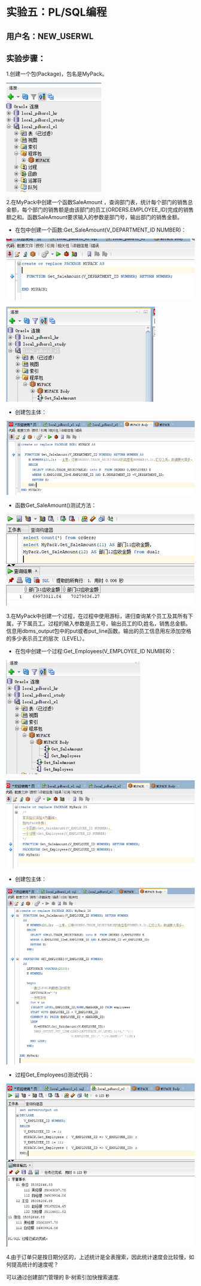 # 实验五：PL/SQL编程
## 用户名：NEW_USERWL
## 实验步骤：

1.创建一个包(Package)，包名是MyPack。

![tu](./imag/a.png)

2.在MyPack中创建一个函数SaleAmount ，查询部门表，统计每个部门的销售总金额，每个部门的销售额是由该部门的员工(ORDERS.EMPLOYEE_ID)完成的销售额之和。函数SaleAmount要求输入的参数是部门号，输出部门的销售金额。

- 在包中创建一个函数:Get_SaleAmount(V_DEPARTMENT_ID NUMBER)：

![tu](./imag/c.png)

![tu](./imag/b.png)

- 创建包主体：

![tu](./imag/d.png)

- 函数Get_SaleAmount()测试方法：

![tu](./imag/e.png)

3.在MyPack中创建一个过程，在过程中使用游标，递归查询某个员工及其所有下属，子下属员工。过程的输入参数是员工号，输出员工的ID,姓名，销售总金额。信息用dbms_output包中的put或者put_line函数。输出的员工信息用左添加空格的多少表示员工的层次（LEVEL）。

- 在包中创建一个过程:Get_Employees(V_EMPLOYEE_ID NUMBER)：

![tu](./imag/f.png)

![tu](./imag/g.png)

- 创建包主体：

![tu](./imag/i.png)

- 过程Get_Employees()测试代码：

![tu](./imag/h.png)

4.由于订单只是按日期分区的，上述统计是全表搜索，因此统计速度会比较慢，如何提高统计的速度呢？

可以通过创建部门管理的 B-树索引加快搜索速度.
